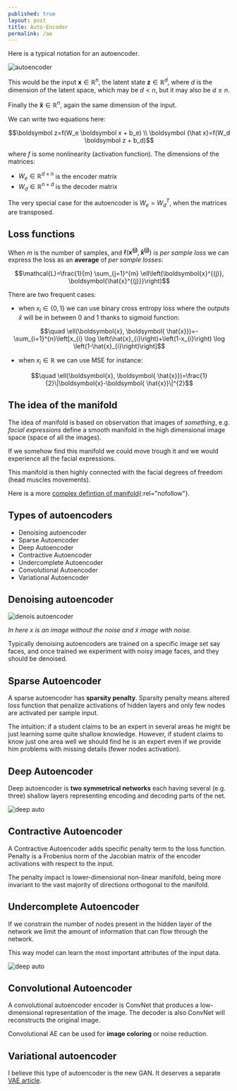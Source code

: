 ```yaml
---
published: true
layout: post
title: Auto-Encoder
permalink: /ae
---
```


Here is a typical notation for an autoencoder.

![autoencoder](/images/2021/04/ae.png)

This would be the input $\boldsymbol x \in \mathbb R^n$, the latent state $\boldsymbol z \in \mathbb R^d$, where $d$ is the dimension of the latent space, which may be $d \lt n$, but it may also be $d \ge n$.

Finally the $\boldsymbol {\hat x} \in \mathbb R^n$, again the same dimension of the input. 

We can write two equations here:

$$\boldsymbol z=f(W_e \boldsymbol x + b_e) \\ \boldsymbol {\hat x}=f(W_d \boldsymbol z + b_d)$$

where $f$ is some nonlinearity (activation function).
The dimensions of the matrices:

* $W_e \in \mathbb R^{d \times n}$ is the encoder matrix
* $W_d \in \mathbb R^{n \times d}$ is the decoder matrix


The very special case for the autoencoder is $W_e = W_d^T,$ when the matrices are transposed.

## Loss functions

When $m$ is the number of samples, and $\ell(\boldsymbol{x^{(j)}}, \boldsymbol{ \hat x^{(j)}} )$ is _per sample loss_ we can express the loss as an **average** of _per sample losses_:

$$\mathcal{L}=\frac{1}{m} \sum_{j=1}^{m} \ell\left(\boldsymbol{x}^{(j)}, \boldsymbol{\hat{x}^{(j)}}\right)$$

There are two frequent cases:

* when  $x_i\in \{0,1\}$ we can use binary cross entropy loss where the outputs $\hat x$ will be in between 0 and 1 thanks to sigmoid function:
 
$$\quad \ell(\boldsymbol{x}, \boldsymbol{ \hat{x}})=-\sum_{i=1}^{n}\left[x_{i} \log \left(\hat{x}_{i}\right)+\left(1-x_{i}\right) \log \left(1-\hat{x}_{i}\right)\right]$$

* when $x_i \in \mathbb R$ we can use MSE for instance:

$$\quad \ell(\boldsymbol{x}, \boldsymbol{ \hat{x}})=\frac{1}{2}\|\boldsymbol{x}-\boldsymbol{ \hat{x}}\|^{2}$$

## The idea of the manifold

The idea of manifold is based on observation that  images of *something*, e.g. _facial expressions_ define a smooth manifold in the high dimensional image space (space of all the images).

If we somehow find this manifold we could move trough it and we would experience all the facial expressions.

This manifold is then highly connected with the facial degrees of freedom (head muscles movements).

Here is a more [complex defintion of manifold](https://en.wikipedia.org/wiki/Manifold){:rel="nofollow"}.

## Types of autoencoders

* Denoising autoencoder
* Sparse Autoencoder
* Deep Autoencoder
* Contractive Autoencoder
* Undercomplete Autoencoder
* Convolutional Autoencoder
* Variational Autoencoder

## Denoising autoencoder

![denois autoencoder](/images/2021/04/denoising-ae.png)

_In here $x$ is an image without the noise and $\tilde x$ image with noise._

Typically denoising autoencoders are trained on a specific image set say faces, and once trained we experiment with noisy image faces, and they should be denoised.

## Sparse Autoencoder

A sparse autoencoder has **sparsity penalty**. Sparsity penalty means altered loss function that penalize activations of hidden layers and only few nodes are activated per sample input.

The intuition: if a student claims to be an expert in several areas he might be just learning some quite shallow knowledge. However, if student claims to know just one area well we should find he is an expert even if we provide him problems with missing details (fewer nodes activation).


## Deep Autoencoder

Deep autoencoder is **two symmetrical networks** each having several (e.g. three) shallow layers representing encoding and decoding parts of the net.

![deep auto](/images/2021/04/deepautoencoder.png)

## Contractive Autoencoder

A Contractive Autoencoder adds specific penalty term to the loss function. Penalty is a Frobenius norm of the Jacobian matrix of the encoder activations with respect to the input.

The penalty impact is lower-dimensional non-linear manifold, being more invariant to the vast majority of directions orthogonal to the manifold.

## Undercomplete Autoencoder

If we constrain the number of nodes present in the hidden layer of the network we limit the amount of information that can flow through the network. 

This way model can learn the most important attributes of the input data.

![deep auto](/images/2021/04/undercomplete-autoencoder.png)


## Convolutional Autoencoder

A convolutional autoencoder encoder is ConvNet that produces a low-dimensional representation of the image. The decoder is also ConvNet will reconstructs the original image.

Convolutional AE can be used for **image coloring** or noise reduction.

## Variational autoencoder

I believe this type of autoencoder is the new GAN. It deserves a separate [VAE article](/vae).


